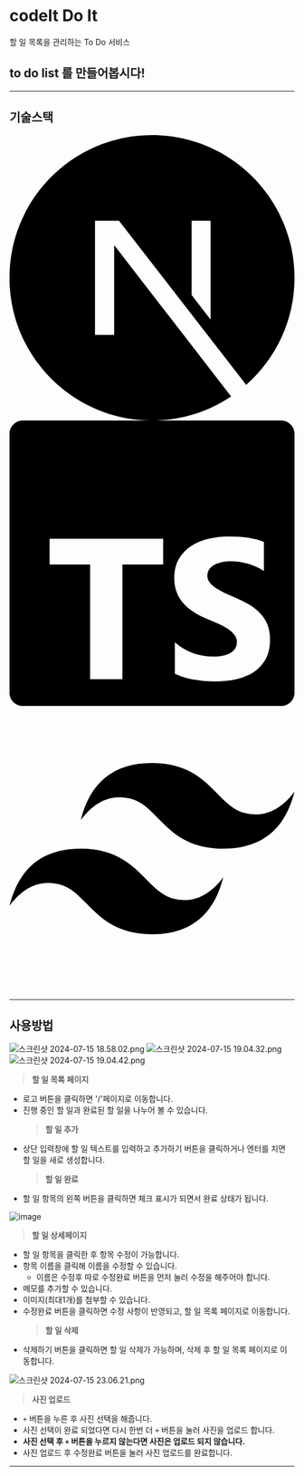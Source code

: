 # codeIt Do It

할 일 목록을 관리하는 To Do 서비스 

## to do list 를 만들어봅시다!

---
## 기술스택
<svg role="img" viewBox="0 0 24 24" xmlns="http://www.w3.org/2000/svg"><title>Next.js</title><path d="M18.665 21.978C16.758 23.255 14.465 24 12 24 5.377 24 0 18.623 0 12S5.377 0 12 0s12 5.377 12 12c0 3.583-1.574 6.801-4.067 9.001L9.219 7.2H7.2v9.596h1.615V9.251l9.85 12.727Zm-3.332-8.533 1.6 2.061V7.2h-1.6v6.245Z"/></svg>
<svg role="img" viewBox="0 0 24 24" xmlns="http://www.w3.org/2000/svg"><title>TypeScript</title><path d="M1.125 0C.502 0 0 .502 0 1.125v21.75C0 23.498.502 24 1.125 24h21.75c.623 0 1.125-.502 1.125-1.125V1.125C24 .502 23.498 0 22.875 0zm17.363 9.75c.612 0 1.154.037 1.627.111a6.38 6.38 0 0 1 1.306.34v2.458a3.95 3.95 0 0 0-.643-.361 5.093 5.093 0 0 0-.717-.26 5.453 5.453 0 0 0-1.426-.2c-.3 0-.573.028-.819.086a2.1 2.1 0 0 0-.623.242c-.17.104-.3.229-.393.374a.888.888 0 0 0-.14.49c0 .196.053.373.156.529.104.156.252.304.443.444s.423.276.696.41c.273.135.582.274.926.416.47.197.892.407 1.266.628.374.222.695.473.963.753.268.279.472.598.614.957.142.359.214.776.214 1.253 0 .657-.125 1.21-.373 1.656a3.033 3.033 0 0 1-1.012 1.085 4.38 4.38 0 0 1-1.487.596c-.566.12-1.163.18-1.79.18a9.916 9.916 0 0 1-1.84-.164 5.544 5.544 0 0 1-1.512-.493v-2.63a5.033 5.033 0 0 0 3.237 1.2c.333 0 .624-.03.872-.09.249-.06.456-.144.623-.25.166-.108.29-.234.373-.38a1.023 1.023 0 0 0-.074-1.089 2.12 2.12 0 0 0-.537-.5 5.597 5.597 0 0 0-.807-.444 27.72 27.72 0 0 0-1.007-.436c-.918-.383-1.602-.852-2.053-1.405-.45-.553-.676-1.222-.676-2.005 0-.614.123-1.141.369-1.582.246-.441.58-.804 1.004-1.089a4.494 4.494 0 0 1 1.47-.629 7.536 7.536 0 0 1 1.77-.201zm-15.113.188h9.563v2.166H9.506v9.646H6.789v-9.646H3.375z"/></svg>
<svg role="img" viewBox="0 0 24 24" xmlns="http://www.w3.org/2000/svg"><title>Tailwind CSS</title><path d="M12.001,4.8c-3.2,0-5.2,1.6-6,4.8c1.2-1.6,2.6-2.2,4.2-1.8c0.913,0.228,1.565,0.89,2.288,1.624 C13.666,10.618,15.027,12,18.001,12c3.2,0,5.2-1.6,6-4.8c-1.2,1.6-2.6,2.2-4.2,1.8c-0.913-0.228-1.565-0.89-2.288-1.624 C16.337,6.182,14.976,4.8,12.001,4.8z M6.001,12c-3.2,0-5.2,1.6-6,4.8c1.2-1.6,2.6-2.2,4.2-1.8c0.913,0.228,1.565,0.89,2.288,1.624 c1.177,1.194,2.538,2.576,5.512,2.576c3.2,0,5.2-1.6,6-4.8c-1.2,1.6-2.6,2.2-4.2,1.8c-0.913-0.228-1.565-0.89-2.288-1.624 C10.337,13.382,8.976,12,6.001,12z"/></svg>

---

## 사용방법
![스크린샷 2024-07-15 18.58.02.png](https://github.com/taeyuls/sprint-exam/blob/main/%E1%84%89%E1%85%B3%E1%84%8F%E1%85%B3%E1%84%85%E1%85%B5%E1%86%AB%E1%84%89%E1%85%A3%E1%86%BA%202024-07-15%2018.58.02.png)
![스크린샷 2024-07-15 19.04.32.png](https://github.com/taeyuls/sprint-exam/blob/main/%E1%84%89%E1%85%B3%E1%84%8F%E1%85%B3%E1%84%85%E1%85%B5%E1%86%AB%E1%84%89%E1%85%A3%E1%86%BA%202024-07-15%2019.04.32.png?raw=true)
![스크린샷 2024-07-15 19.04.42.png](https://github.com/taeyuls/sprint-exam/blob/main/%E1%84%89%E1%85%B3%E1%84%8F%E1%85%B3%E1%84%85%E1%85%B5%E1%86%AB%E1%84%89%E1%85%A3%E1%86%BA%202024-07-15%2019.04.42.png?raw=true)




> **할 일 목록 페이지** </br>

- 로고 버튼을 클릭하면 '/'페이지로 이동합니다.</br>
- 진행 중인 할 일과 완료된 할 일을 나누어 볼 수 있습니다.</br>
  > **할 일 추가** </br>
- 상단 입력창에 할 일 텍스트를 입력하고 추가하기 버튼을 클릭하거나 엔터를 치면 할 일을 새로 생성합니다.</br>
  > **할 일 완료** </br>
- 할 일 항목의 왼쪽 버튼을 클릭하면 체크 표시가 되면서 완료 상태가 됩니다.</br>

![image](https://github.com/user-attachments/assets/32b5baf7-663d-4ea0-a9cc-e676af0d7051)


> **할 일 상세페이지** </br>

- 할 일 항목을 클릭한 후 항목 수정이 가능합니다.</br>
- 항목 이름을 클릭해 이름을 수정할 수 있습니다.</br>
  - 이름은 수정후 따로 수정완료 버튼을 먼저 눌러 수정을 해주어야 합니다.
- 메모를 추가할 수 있습니다.</br>
- 이미지(최대1개)를 첨부할 수 있습니다.</br>
- 수정완료 버튼을 클릭하면 수정 사항이 반영되고, 할 일 목록 페이지로 이동합니다.</br>
  > **할 일 삭제** </br>
- 삭제하기 버튼을 클릭하면 할 일 삭제가 가능하며, 삭제 후 할 일 목록 페이지로 이동합니다.

![스크린샷 2024-07-15 23.06.21.png](https://github.com/taeyuls/sprint-exam/blob/main/%E1%84%89%E1%85%B3%E1%84%8F%E1%85%B3%E1%84%85%E1%85%B5%E1%86%AB%E1%84%89%E1%85%A3%E1%86%BA%202024-07-15%2023.06.21.png?raw=true)

> **사진 업로드** </br>

- `+` 버튼을 누른 후 사진 선택을 해줍니다.
- 사진 선택이 완료 되었다면 다시 한번 더 `+` 버튼을 눌러 사진을 업로드 합니다.
- **사진 선택 후 `+` 버튼을 누르지 않는다면 사진은 업로드 되지 않습니다.**
- 사진 업로드 후 수정완료 버튼을 눌러 사진 업로드를 완료합니다.

---
